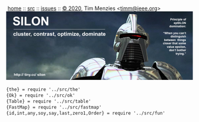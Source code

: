 <a name=top></a><p>       
&nbsp;[home](https://git.io/silon) ::
[src](https://github.com/timm/silon/raw/master/src) ::
[issues](https://git.io/silon) ::
<a href="https://github.com/timm/silon/raw/master/raw/master/LICENSE.md">&copy; 2020</a>,
Tim Menzies
<<a href="mailto:timm@ieee.org">timm&commat;ieee.org</a>>
<br>
[<img width=900 src="https://github.com/timm/silon/raw/master/etc/img/banner.jpg">](https://git.io/silon)<br>


    {the} = require '../src/the'
    {Ok} = require '../src/ok'
    {Table} = require '../src/table'
    {FastMap} = require '../src/fastmap'
    {id,int,any,soy,say,last,zero1,Order} = require '../src/fun'
